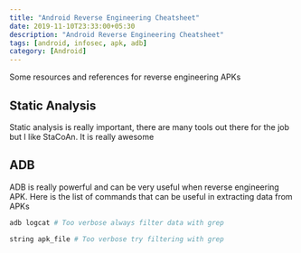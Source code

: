 ```yaml
---
title: "Android Reverse Engineering Cheatsheet"
date: 2019-11-10T23:33:00+05:30
description: "Android Reverse Engineering Cheatsheet"
tags: [android, infosec, apk, adb]
category: [Android]
---
```


Some resources and references for reverse engineering APKs

## Static Analysis
Static analysis is really important, there are many tools out there for the job but I like StaCoAn. It is really awesome

## ADB
ADB is really powerful and can be very useful when reverse engineering APK. Here is the list of commands that can be useful in extracting data from APKs

```bash
adb logcat # Too verbose always filter data with grep
```

```bash
string apk_file # Too verbose try filtering with grep
```